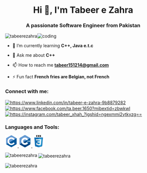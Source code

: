 <h1 align="center">Hi 👋, I'm Tabeer e Zahra</h1>
<h3 align="center">A passionate Software Engineer from Pakistan</h3>
<img align="right" alt="coding" width="400" src="https://user-images.githubusercontent.com/55389276/140866485-8fb1c876-9a8f-4d6a-98dc-08c4981eaf70.gif">
<p align="left"> <img src="https://komarev.com/ghpvc/?username=tabeerezahra&label=Profile%20views&color=0e75b6&style=flat" alt="tabeerezahra" /> </p>

- 🌱 I’m currently learning **C++, Java e.t.c**

- 💬 Ask me about **C++**

- 📫 How to reach me **tabeer151214@gmail.com**

- ⚡ Fun fact **French fries are Belgian, not French**

<h3 align="left">Connect with me:</h3>
<p align="left">
<a href="https://linkedin.com/in/https://www.linkedin.com/in/tabeer-e-zahra-9b8879282" target="blank"><img align="center" src="https://raw.githubusercontent.com/rahuldkjain/github-profile-readme-generator/master/src/images/icons/Social/linked-in-alt.svg" alt="https://www.linkedin.com/in/tabeer-e-zahra-9b8879282" height="30" width="40" /></a>
<a href="https://fb.com/https://www.facebook.com/ta.beer.1650?mibextid=zbwkwl" target="blank"><img align="center" src="https://raw.githubusercontent.com/rahuldkjain/github-profile-readme-generator/master/src/images/icons/Social/facebook.svg" alt="https://www.facebook.com/ta.beer.1650?mibextid=zbwkwl" height="30" width="40" /></a>
<a href="https://instagram.com/https://instagram.com/tabeer_xhah_?igshid=ngexmmi2ytkyzg==" target="blank"><img align="center" src="https://raw.githubusercontent.com/rahuldkjain/github-profile-readme-generator/master/src/images/icons/Social/instagram.svg" alt="https://instagram.com/tabeer_xhah_?igshid=ngexmmi2ytkyzg==" height="30" width="40" /></a>
</p>

<h3 align="left">Languages and Tools:</h3>
<p align="left"> <a href="https://www.cprogramming.com/" target="_blank" rel="noreferrer"> <img src="https://raw.githubusercontent.com/devicons/devicon/master/icons/c/c-original.svg" alt="c" width="40" height="40"/> </a> <a href="https://www.w3schools.com/cpp/" target="_blank" rel="noreferrer"> <img src="https://raw.githubusercontent.com/devicons/devicon/master/icons/cplusplus/cplusplus-original.svg" alt="cplusplus" width="40" height="40"/> </a> <a href="https://www.w3schools.com/css/" target="_blank" rel="noreferrer"> <img src="https://raw.githubusercontent.com/devicons/devicon/master/icons/css3/css3-original-wordmark.svg" alt="css3" width="40" height="40"/> </a> </p>

<p><img align="left" src="https://github-readme-stats.vercel.app/api/top-langs?username=tabeerezahra&show_icons=true&locale=en&layout=compact" alt="tabeerezahra" /></p>

<p>&nbsp;<img align="center" src="https://github-readme-stats.vercel.app/api?username=tabeerezahra&show_icons=true&locale=en" alt="tabeerezahra" /></p>

<p><img align="center" src="https://github-readme-streak-stats.herokuapp.com/?user=tabeerezahra&" alt="tabeerezahra" /></p>



